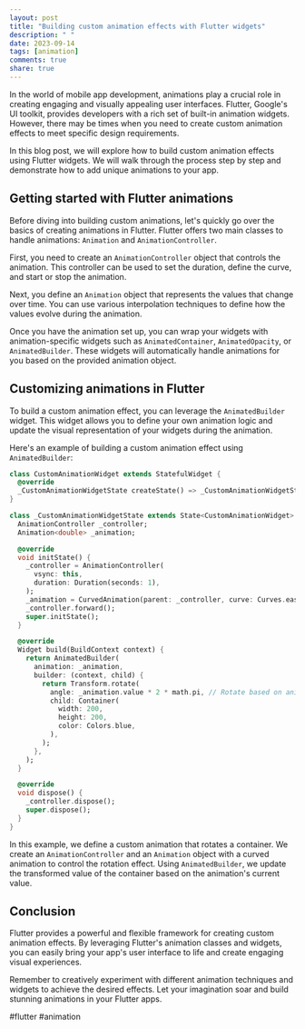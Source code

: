 ```yaml
---
layout: post
title: "Building custom animation effects with Flutter widgets"
description: " "
date: 2023-09-14
tags: [animation]
comments: true
share: true
---
```


In the world of mobile app development, animations play a crucial role in creating engaging and visually appealing user interfaces. Flutter, Google's UI toolkit, provides developers with a rich set of built-in animation widgets. However, there may be times when you need to create custom animation effects to meet specific design requirements.

In this blog post, we will explore how to build custom animation effects using Flutter widgets. We will walk through the process step by step and demonstrate how to add unique animations to your app.

## Getting started with Flutter animations

Before diving into building custom animations, let's quickly go over the basics of creating animations in Flutter. Flutter offers two main classes to handle animations: `Animation` and `AnimationController`.

First, you need to create an `AnimationController` object that controls the animation. This controller can be used to set the duration, define the curve, and start or stop the animation.

Next, you define an `Animation` object that represents the values that change over time. You can use various interpolation techniques to define how the values evolve during the animation.

Once you have the animation set up, you can wrap your widgets with animation-specific widgets such as `AnimatedContainer`, `AnimatedOpacity`, or `AnimatedBuilder`. These widgets will automatically handle animations for you based on the provided animation object.

## Customizing animations in Flutter

To build a custom animation effect, you can leverage the `AnimatedBuilder` widget. This widget allows you to define your own animation logic and update the visual representation of your widgets during the animation.

Here's an example of building a custom animation effect using `AnimatedBuilder`:

```dart
class CustomAnimationWidget extends StatefulWidget {
  @override
  _CustomAnimationWidgetState createState() => _CustomAnimationWidgetState();
}

class _CustomAnimationWidgetState extends State<CustomAnimationWidget> {
  AnimationController _controller;
  Animation<double> _animation;

  @override
  void initState() {
    _controller = AnimationController(
      vsync: this,
      duration: Duration(seconds: 1),
    );
    _animation = CurvedAnimation(parent: _controller, curve: Curves.easeInOut);
    _controller.forward();
    super.initState();
  }

  @override
  Widget build(BuildContext context) {
    return AnimatedBuilder(
      animation: _animation,
      builder: (context, child) {
        return Transform.rotate(
          angle: _animation.value * 2 * math.pi, // Rotate based on animation value
          child: Container(
            width: 200,
            height: 200,
            color: Colors.blue,
          ),
        );
      },
    );
  }

  @override
  void dispose() {
    _controller.dispose();
    super.dispose();
  }
}
```

In this example, we define a custom animation that rotates a container. We create an `AnimationController` and an `Animation` object with a curved animation to control the rotation effect. Using `AnimatedBuilder`, we update the transformed value of the container based on the animation's current value.

## Conclusion

Flutter provides a powerful and flexible framework for creating custom animation effects. By leveraging Flutter's animation classes and widgets, you can easily bring your app's user interface to life and create engaging visual experiences.

Remember to creatively experiment with different animation techniques and widgets to achieve the desired effects. Let your imagination soar and build stunning animations in your Flutter apps.

#flutter #animation